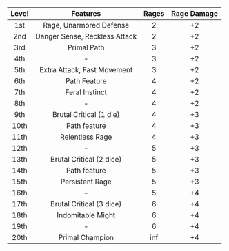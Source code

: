 | Level | Features                      | Rages | Rage Damage |
|:-----:|:-----------------------------:|:-----:|:-----------:|
| 1st   | Rage, Unarmored Defense       | 2     | +2          |
| 2nd   | Danger Sense, Reckless Attack | 2     | +2          |
| 3rd   | Primal Path                   | 3     | +2          |
| 4th   | -                             | 3     | +2          |
| 5th   | Extra Attack, Fast Movement   | 3     | +2          |
| 6th   | Path Feature                  | 4     | +2          |
| 7th   | Feral Instinct                | 4     | +2          |
| 8th   | -                             | 4     | +2          |
| 9th   | Brutal Critical (1 die)       | 4     | +3          |
| 10th  | Path feature                  | 4     | +3          |
| 11th  | Relentless Rage               | 4     | +3          |
| 12th  | -                             | 5     | +3          |
| 13th  | Brutal Critical (2 dice)      | 5     | +3          |
| 14th  | Path feature                  | 5     | +3          |
| 15th  | Persistent Rage               | 5     | +3          |
| 16th  | -                             | 5     | +4          |
| 17th  | Brutal Critical (3 dice)      | 6     | +4          |
| 18th  | Indomitable Might             | 6     | +4          |
| 19th  | -                             | 6     | +4          |
| 20th  | Primal Champion               | inf   | +4          |

